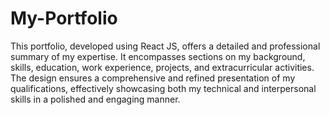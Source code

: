 # My-Portfolio
This portfolio, developed using React JS, offers a detailed and professional summary of my expertise. It encompasses sections on my background, skills, education, work experience, projects, and extracurricular activities. The design ensures a comprehensive and refined presentation of my qualifications, effectively showcasing both my technical and interpersonal skills in a polished and engaging manner.

